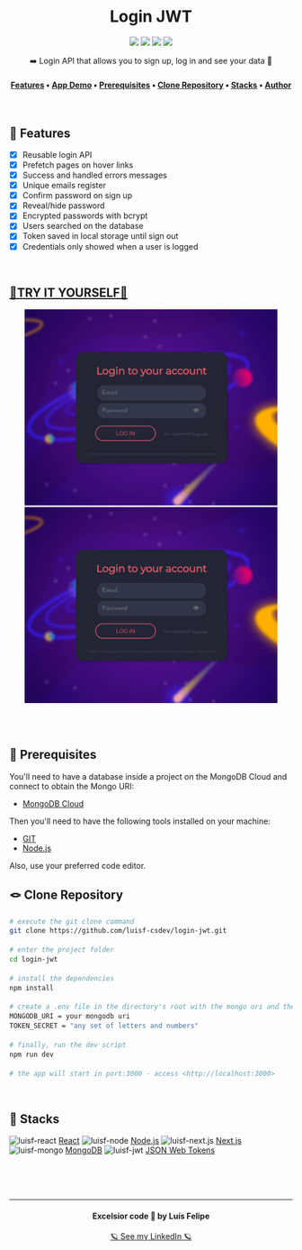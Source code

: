 <h1 align="center">Login JWT</h1>
<div align="center">
    <img src="https://img.shields.io/github/license/luisf-csdev/login-jwt">
    <img src="https://img.shields.io/github/stars/luisf-csdev/login-jwt">
    <img src="https://img.shields.io/github/forks/luisf-csdev/login-jwt">
    <a href="https://twitter.com/luisf_csdev/status/1594989881939345409" target="_blank" rel="noreferrer noopener">
        <img src="https://img.shields.io/twitter/url?label=Login%20JWT&logoColor=aa4450&style=social&url=https%3A%2F%2Ftwitter.com%2Fluisf_csdev%2Fstatus%2F1594989881939345409">
    </a>
</div>
<p align="center">➡️ Login API that allows you to sign up, log in and see your data 🚪</p>

<h4 align="center">
    <a href="#-features">Features</a> •
    <a href="#try-it-yourself">App Demo</a> •
    <a href="#-prerequisites">Prerequisites</a> •
    <a href="#-clone-repository">Clone Repository</a> •
    <a href="#-stacks">Stacks</a> •
    <a href="#excelsior-code--by-luís-felipe">Author</a>
</h4>
<br>

## 📌 Features
- [x] Reusable login API 
- [x] Prefetch pages on hover links 
- [x] Success and handled errors messages
- [x] Unique emails register
- [x] Confirm password on sign up
- [x] Reveal/hide password
- [x] Encrypted passwords with bcrypt
- [x] Users searched on the database
- [x] Token saved in local storage until sign out
- [x] Credentials only showed when a user is logged
<br>

## [🚪TRY IT YOURSELF🚪](https://chat-rooms-socket.netlify.app/)
<div align="center">
    <img alt="gif-2" width="450rem"  src="./github/login-jwt-gif1.gif">
    <img alt="gif-2" width="450rem"  src="./github/login-jwt-gif2.gif">
</div>

## 
<br>

## 💾 Prerequisites
You'll need to have a database inside a project on the MongoDB Cloud and connect to obtain the Mongo URI:
- [MongoDB Cloud](https://cloud.mongodb.com/)

Then you'll need to have the following tools installed on your machine:
- [GIT](https://git-scm.com/)
- [Node.js](https://nodejs.org/)

Also, use your preferred code editor.
<br>

## 🪢 Clone Repository
```bash
# execute the git clone command
git clone https://github.com/luisf-csdev/login-jwt.git

# enter the project folder
cd login-jwt

# install the dependencies
npm install

# create a .env file in the directory's root with the mongo uri and the secret for your token
MONGODB_URI = your mongodb uri
TOKEN_SECRET = "any set of letters and numbers"

# finally, run the dev script
npm run dev

# the app will start in port:3000 - access <http://localhost:3000>
```
<br>

## 💽 Stacks
<span>
    <img alt="luisf-react" height="70rem" width="100rem" 
        src="https://cdn.jsdelivr.net/gh/devicons/devicon/icons/react/react-original.svg">
        <a href='https://reactjs.org/'>React</a>
    <img alt="luisf-node" height="70rem" width="100rem" 
        src="https://cdn.jsdelivr.net/gh/devicons/devicon/icons/nodejs/nodejs-original.svg">
        <a href='https://nodejs.org/'>Node.js</a>
    <img alt="luisf-next.js" height="70rem" width="100rem" 
        src="https://cdn.jsdelivr.net/gh/devicons/devicon/icons/nextjs/nextjs-original.svg">
        <a href='https://nextjs.org/'>Next.js</a>
    <img alt="luisf-mongo" height="70rem" width="100rem" 
        src="https://cdn.jsdelivr.net/gh/devicons/devicon/icons/mongodb/mongodb-plain.svg">
    <a href='https://www.mongodb.com/'>MongoDB</a>
    <img alt="luisf-jwt" height="70rem" width="100rem"  
        src="https://simpleicons.org/icons/jsonwebtokens.svg"> 
        <a href='https://jwt.io/'>JSON Web Tokens</a>
    
</span><br><br><br>

<hr>
<div align="center">
<h4>Excelsior code 💙 by Luís Felipe</h4>
 
[🪐 See my LinkedIn 🪐](https://www.linkedin.com/in/luisf-csdev/)
</div>
